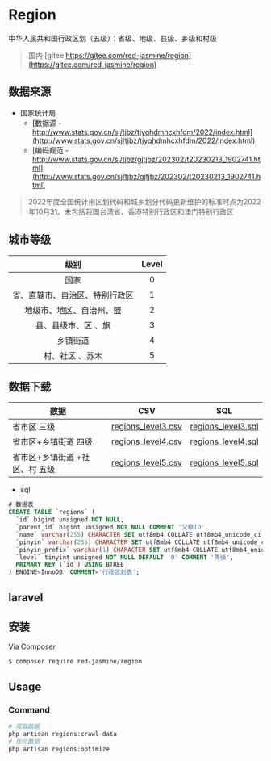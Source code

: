 # Region

中华人民共和国行政区划（五级）：省级、地级、县级、乡级和村级

> 国内  [gitee https://gitee.com/red-jasmine/region](https://gitee.com/red-jasmine/region)
## 数据来源
- 国家统计局
  - [数据源 - http://www.stats.gov.cn/sj/tjbz/tjyqhdmhcxhfdm/2022/index.html](http://www.stats.gov.cn/sj/tjbz/tjyqhdmhcxhfdm/2022/index.html)
  - [编码规范 - http://www.stats.gov.cn/sj/tjbz/gjtjbz/202302/t20230213_1902741.html](http://www.stats.gov.cn/sj/tjbz/gjtjbz/202302/t20230213_1902741.html)

> 2022年度全国统计用区划代码和城乡划分代码更新维护的标准时点为2022年10月31。未包括我国台湾省、香港特别行政区和澳门特别行政区

## 城市等级

|       级别        | Level |
|:---------------:|:-----:|
|       国家        |   0   |
| 省、直辖市、自治区、特别行政区 |   1   |
|  地级市、地区、自治州、盟   |   2   |
|   县、县级市、区 、旗    |   3   |
|      乡镇街道       |   4   |
|    村、社区 、苏木     |   5   |


##  数据下载


| 数据                | CSV                                                 | SQL                                                 |
|-------------------|-----------------------------------------------------|-----------------------------------------------------|
| 省市区   三级          | [regions_level3.csv](./dist/csv/regions_level3.csv) | [regions_level3.sql](./dist/sql/regions_level3.sql) |
| 省市区+乡镇街道    四级    | [regions_level4.csv](./dist/csv/regions_level4.csv) | [regions_level4.sql](./dist/sql/regions_level4.sql) |                                       |
| 省市区+乡镇街道 +社区、村 五级 | [regions_level5.csv](./dist/csv/regions_level5.csv) | [regions_level5.sql](./dist/sql/regions_level5.sql) |                   |


- sql
```sql
# 数据表
CREATE TABLE `regions` (
  `id` bigint unsigned NOT NULL,
  `parent_id` bigint unsigned NOT NULL COMMENT '父级ID',
  `name` varchar(255) CHARACTER SET utf8mb4 COLLATE utf8mb4_unicode_ci DEFAULT NULL COMMENT '名称',
  `pinyin` varchar(255) CHARACTER SET utf8mb4 COLLATE utf8mb4_unicode_ci DEFAULT NULL COMMENT '拼音',
  `pinyin_prefix` varchar(1) CHARACTER SET utf8mb4 COLLATE utf8mb4_unicode_ci DEFAULT NULL COMMENT '首字母',
  `level` tinyint unsigned NOT NULL DEFAULT '0' COMMENT '等级',
  PRIMARY KEY (`id`) USING BTREE
) ENGINE=InnoDB  COMMENT='行政区划表';
```




##  laravel 

## 安装

Via Composer

``` bash
$ composer require red-jasmine/region
```

## Usage
### Command

```php
# 爬取数据
php artisan regions:crawl-data
# 优化数据
php artisan regions:optimize

```

